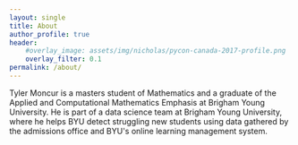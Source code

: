 ```yaml
---
layout: single
title: About
author_profile: true
header:
    #overlay_image: assets/img/nicholas/pycon-canada-2017-profile.png
    overlay_filter: 0.1
permalink: /about/
---
```


Tyler Moncur is a masters student of Mathematics and a graduate of the Applied and Computational Mathematics Emphasis at Brigham Young University. He is part of a data science team at Brigham Young University, where he helps BYU detect struggling new students using data gathered by the admissions office and BYU's online learning management system.
